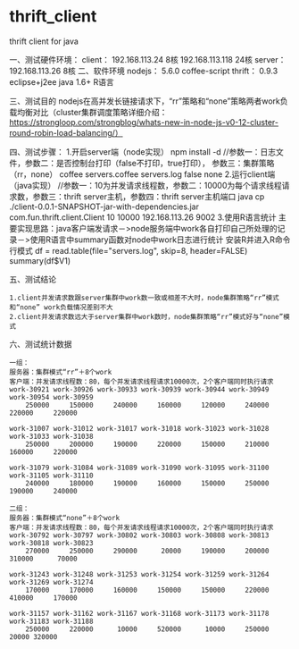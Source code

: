 # thrift_client
thrift client for java

一、测试硬件环境：
	client：
                192.168.113.24	8核
                192.168.113.118	24核
	server：
		192.168.113.26	8核
二、软件环境
		nodejs：	5.6.0
		coffee-script
		thrift：	0.9.3
    	eclipse+j2ee
	java	1.6+
	R语言
	
三、测试目的
        nodejs在高并发长链接请求下，“rr”策略和“none”策略两者work负载均衡对比（cluster集群调度策略详细介绍：https://strongloop.com/strongblog/whats-new-in-node-js-v0-12-cluster-round-robin-load-balancing/）

四、测试步骤：
	1.开启server端（node实现）
		npm install -d
		//参数一：日志文件，参数二：是否控制台打印（false不打印，true打印）， 参数三：集群策略（rr，none）
		coffee servers.coffee servers.log false none
	2.运行client端（java实现）
		//参数一：10为并发请求线程数，参数二：10000为每个请求线程请求数，参数三：thrift server主机，参数四：thrift server主机端口
		java cp ./client-0.0.1-SNAPSHOT-jar-with-dependencies.jar com.fun.thrift.client.Client 10 10000 192.168.113.26 9002
	3.使用R语言统计
	主要实现思路：java客户端发请求－>node服务端中work各自打印自己所处理的记录－>使用R语言中summary函数对node中work日志进行统计
	安装R并进入R命令行模式
	df = read.table(file="servers.log", skip=8, header=FALSE)
	summary(df$V1)
	
五、测试结论

	1.client并发请求数跟server集群中work数一致或相差不大时，node集群策略“rr”模式和“none” work负载情况差别不大
	2.client并发请求数远大于server集群中work数时，node集群策略“rr”模式好与“none”模式
	
六、测试统计数据

	一组：
	服务器：集群模式“rr”＋8个work
	客户端：并发请求线程数：80，每个并发请求线程请求10000次，2个客户端同时执行请求
	work-30921 work-30926 work-30933 work-30939 work-30944 work-30949 work-30954 work-30959
	    250000     150000     240000     160000     120000     240000     220000     220000

	work-31007 work-31012 work-31017 work-31018 work-31023 work-31028 work-31033 work-31038 
	    250000     200000     190000     220000     150000     210000     160000     220000 
	    
	work-31079 work-31084 work-31089 work-31090 work-31095 work-31100 work-31105 work-31110 
	    240000     180000     190000     160000     150000     250000     190000     240000

	二组：
	服务器：集群模式“none”＋8个work
	客户端：并发请求线程数：80，每个并发请求线程请求10000次，2个客户端同时执行请求
	work-30792 work-30797 work-30802 work-30803 work-30808 work-30813 work-30818 work-30823
	    270000     250000     290000      20000     190000     200000     310000 	  70000

	work-31243 work-31248 work-31253 work-31254 work-31259 work-31264 work-31269 work-31274 
	    170000     170000     160000     150000     150000     220000     410000     170000

	work-31157 work-31162 work-31167 work-31168 work-31173 work-31178 work-31183 work-31188
	    250000     220000      10000     520000      10000     250000      20000 320000
